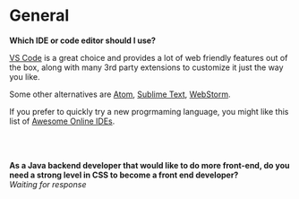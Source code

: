  # General
 **Which IDE or code editor should I use?**
 
[VS Code](https://code.visualstudio.com) is a great choice and provides a lot of web friendly features out of the box, along with many 3rd party extensions to customize it just the way you like.

Some other alternatives are [Atom](https://atom.io), [Sublime Text](https://www.sublimetext.com), [WebStorm](https://www.jetbrains.com/webstorm/).

If you prefer to quickly try a new progrmaming language, you might like this list of [Awesome Online IDEs](https://ide.ceriously.com).

<br/><br/>

**As a Java backend developer that would like to do more front-end, do you need a strong level in CSS to become a front end developer?**  
 _Waiting for response_
